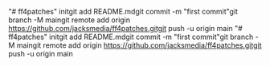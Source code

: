 "# ff4patches"  initgit add README.mdgit commit -m "first commit"git branch -M maingit remote add origin https://github.com/jacksmedia/ff4patches.gitgit push -u origin main
"# ff4patches"  initgit add README.mdgit commit -m "first commit"git branch -M maingit remote add origin https://github.com/jacksmedia/ff4patches.gitgit push -u origin main
